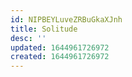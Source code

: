 ```yaml
---
id: NIPBEYLuveZRBuGkaXJnh
title: Solitude
desc: ''
updated: 1644961726972
created: 1644961726972
---
```


